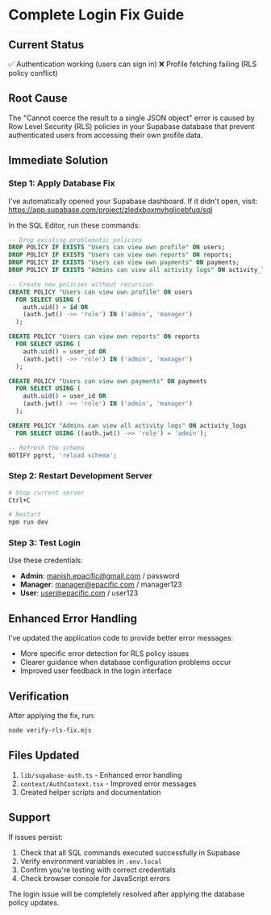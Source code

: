 # Complete Login Fix Guide

## Current Status

✅ Authentication working (users can sign in)
❌ Profile fetching failing (RLS policy conflict)

## Root Cause

The "Cannot coerce the result to a single JSON object" error is caused by Row Level Security (RLS) policies in your Supabase database that prevent authenticated users from accessing their own profile data.

## Immediate Solution

### Step 1: Apply Database Fix

I've automatically opened your Supabase dashboard. If it didn't open, visit:
https://app.supabase.com/project/zledxboxmyhglicebfuq/sql

In the SQL Editor, run these commands:

```sql
-- Drop existing problematic policies
DROP POLICY IF EXISTS "Users can view own profile" ON users;
DROP POLICY IF EXISTS "Users can view own reports" ON reports;
DROP POLICY IF EXISTS "Users can view own payments" ON payments;
DROP POLICY IF EXISTS "Admins can view all activity logs" ON activity_logs;

-- Create new policies without recursion
CREATE POLICY "Users can view own profile" ON users
  FOR SELECT USING (
    auth.uid() = id OR
    (auth.jwt() ->> 'role') IN ('admin', 'manager')
  );

CREATE POLICY "Users can view own reports" ON reports
  FOR SELECT USING (
    auth.uid() = user_id OR
    (auth.jwt() ->> 'role') IN ('admin', 'manager')
  );

CREATE POLICY "Users can view own payments" ON payments
  FOR SELECT USING (
    auth.uid() = user_id OR
    (auth.jwt() ->> 'role') IN ('admin', 'manager')
  );

CREATE POLICY "Admins can view all activity logs" ON activity_logs
  FOR SELECT USING ((auth.jwt() ->> 'role') = 'admin');

-- Refresh the schema
NOTIFY pgrst, 'reload schema';
```

### Step 2: Restart Development Server

```bash
# Stop current server
Ctrl+C

# Restart
npm run dev
```

### Step 3: Test Login

Use these credentials:
- **Admin**: manish.epacific@gmail.com / password
- **Manager**: manager@epacific.com / manager123
- **User**: user@epacific.com / user123

## Enhanced Error Handling

I've updated the application code to provide better error messages:
- More specific error detection for RLS policy issues
- Clearer guidance when database configuration problems occur
- Improved user feedback in the login interface

## Verification

After applying the fix, run:
```bash
node verify-rls-fix.mjs
```

## Files Updated

1. `lib/supabase-auth.ts` - Enhanced error handling
2. `context/AuthContext.tsx` - Improved error messages
3. Created helper scripts and documentation

## Support

If issues persist:
1. Check that all SQL commands executed successfully in Supabase
2. Verify environment variables in `.env.local`
3. Confirm you're testing with correct credentials
4. Check browser console for JavaScript errors

The login issue will be completely resolved after applying the database policy updates.
